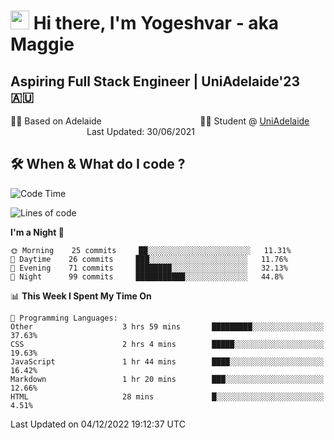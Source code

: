 <h1><img src="https://emojis.slackmojis.com/emojis/images/1531849430/4246/blob-sunglasses.gif?1531849430" width="30"/> Hi there, I'm Yogeshvar - aka Maggie</h1>

## Aspiring Full Stack Engineer | UniAdelaide'23 🇦🇺  
🏂🏻  Based on Adelaide &nbsp;&nbsp;&nbsp;&nbsp;&nbsp;&nbsp;&nbsp;&nbsp;&nbsp;&nbsp;&nbsp;&nbsp;&nbsp;&nbsp;&nbsp;&nbsp;&nbsp;&nbsp;&nbsp;&nbsp;&nbsp;&nbsp;&nbsp;&nbsp;&nbsp;&nbsp;&nbsp;&nbsp;&nbsp;&nbsp;&nbsp;&nbsp;&nbsp;&nbsp;&nbsp;&nbsp;&nbsp;&nbsp;&nbsp;👨‍💻 Student @ [UniAdelaide](https://www.adelaide.edu.au)   &nbsp;&nbsp;&nbsp;&nbsp;&nbsp;&nbsp;&nbsp;&nbsp;&nbsp;&nbsp;&nbsp;&nbsp;&nbsp;&nbsp;&nbsp;&nbsp;&nbsp;&nbsp;&nbsp;&nbsp;&nbsp;&nbsp;&nbsp;&nbsp;&nbsp;&nbsp;&nbsp;&nbsp;&nbsp;&nbsp;&nbsp;Last Updated: 30/06/2021

## 🛠 When & What do I code ?  

<!--START_SECTION:waka-->
![Code Time](http://img.shields.io/badge/Code%20Time-1%2C855%20hrs%203%20mins-blue)

![Lines of code](https://img.shields.io/badge/From%20Hello%20World%20I%27ve%20Written-2%20Million%20lines%20of%20code-blue)

**I'm a Night 🦉** 

```text
🌞 Morning    25 commits     ██░░░░░░░░░░░░░░░░░░░░░░░   11.31% 
🌆 Daytime    26 commits     ███░░░░░░░░░░░░░░░░░░░░░░   11.76% 
🌃 Evening    71 commits     ████████░░░░░░░░░░░░░░░░░   32.13% 
🌙 Night      99 commits     ███████████░░░░░░░░░░░░░░   44.8%

```


📊 **This Week I Spent My Time On** 

```text
💬 Programming Languages: 
Other                    3 hrs 59 mins       █████████░░░░░░░░░░░░░░░░   37.63% 
CSS                      2 hrs 4 mins        █████░░░░░░░░░░░░░░░░░░░░   19.63% 
JavaScript               1 hr 44 mins        ████░░░░░░░░░░░░░░░░░░░░░   16.42% 
Markdown                 1 hr 20 mins        ███░░░░░░░░░░░░░░░░░░░░░░   12.66% 
HTML                     28 mins             █░░░░░░░░░░░░░░░░░░░░░░░░   4.51%

```


 Last Updated on 04/12/2022 19:12:37 UTC
<!--END_SECTION:waka-->
